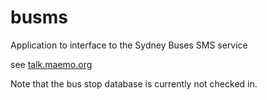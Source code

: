 busms
=====

Application to interface to the Sydney Buses SMS service

see [talk.maemo.org](http://talk.maemo.org/showpost.php?p=1214716)

Note that the bus stop database is currently not checked in.

